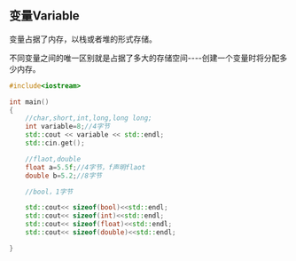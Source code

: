 ## 变量Variable
变量占据了内存，以栈或者堆的形式存储。

不同变量之间的唯一区别就是占据了多大的存储空间----创建一个变量时将分配多少内存。
``` c++
#include<iostream>

int main()
{
    //char,short,int,long,long long;
    int variable=8;//4字节
    std::cout << variable << std::endl;
    std::cin.get();

    //flaot,double
    float a=5.5f;//4字节，f声明flaot
    double b=5.2;//8字节

    //bool，1字节

    std::cout<< sizeof(bool)<<std::endl;
    std::cout<< sizeof(int)<<std::endl;
    std::cout<< sizeof(float)<<std::endl;
    std::cout<< sizeof(double)<<std::endl;

}
```

